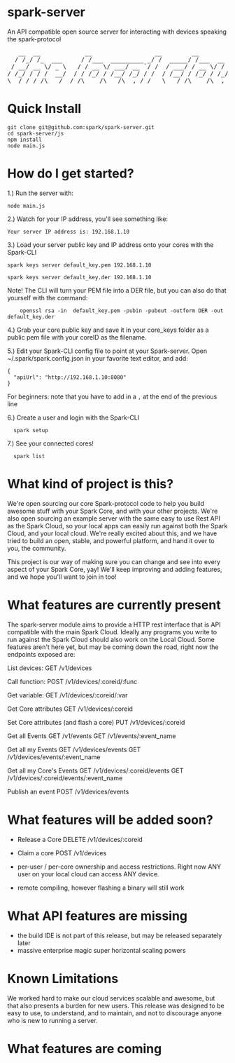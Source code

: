 spark-server
============

An API compatible open source server for interacting with devices speaking the spark-protocol

<pre>
   __  __            __                 __        __                ____
  / /_/ /_  ___     / /___  _________ _/ /  _____/ /___  __  ______/ / /
 / __/ __ \/ _ \   / / __ \/ ___/ __ `/ /  / ___/ / __ \/ / / / __  / / 
/ /_/ / / /  __/  / / /_/ / /__/ /_/ / /  / /__/ / /_/ / /_/ / /_/ /_/  
\__/_/ /_/\___/  /_/\____/\___/\__,_/_/   \___/_/\____/\__,_/\__,_(_)   
</pre>


Quick Install
==============

```
git clone git@github.com:spark/spark-server.git
cd spark-server/js
npm install
node main.js
```


How do I get started?
=====================

1.) Run the server with: 

```
node main.js
```

2.) Watch for your IP address, you'll see something like:

```
Your server IP address is: 192.168.1.10
```


3.) Load your server public key and IP address onto your cores with the Spark-CLI

```
spark keys server default_key.pem 192.168.1.10

spark keys server default_key.der 192.168.1.10
```

Note!  The CLI will turn your PEM file into a DER file, but you can also do that yourself with the command:
```
    openssl rsa -in  default_key.pem -pubin -pubout -outform DER -out default_key.der
```


4.) Grab your core public key and save it in your core_keys folder as a public pem file with your coreID as the filename.

5.) Edit your Spark-CLI config file to point at your Spark-server.  Open ~/.spark/spark.config.json in your favorite text editor, and add:

```
{
  "apiUrl": "http://192.168.1.10:8080"
}
```
For beginners: note that you have to add in a `,` at the end of the previous line

6.) Create a user and login with the Spark-CLI

```
  spark setup
```

7.) See your connected cores!

```
  spark list
```


What kind of project is this?
======================================

We're open sourcing our core Spark-protocol code to help you build awesome stuff with your Spark Core, and with your
other projects.  We're also open sourcing an example server with the same easy to use Rest API as the Spark Cloud, so
your local apps can easily run against both the Spark Cloud, and your local cloud.  We're really excited about this,
and we have tried to build an open, stable, and powerful platform, and hand it over to you, the community.

This project is our way of making sure you can change and see into every aspect of your Spark Core, yay!
We'll keep improving and adding features, and we hope you'll want to join in too!


What features are currently present
====================================

The spark-server module aims to provide a HTTP rest interface that is API compatible with the main Spark Cloud.  Ideally any
programs you write to run against the Spark Cloud should also work on the Local Cloud.  Some features aren't here yet, but may be
coming down the road, right now the endpoints exposed are:

List devices:
    GET /v1/devices

Call function:
    POST /v1/devices/:coreid/:func

Get variable:
    GET /v1/devices/:coreid/:var

Get Core attributes
    GET /v1/devices/:coreid

Set Core attributes (and flash a core)
    PUT /v1/devices/:coreid

Get all Events
    GET /v1/events
    GET /v1/events/:event_name

Get all my Events
    GET /v1/devices/events
    GET /v1/devices/events/:event_name

Get all my Core's Events
    GET /v1/devices/:coreid/events
    GET /v1/devices/:coreid/events/:event_name

Publish an event
    POST /v1/devices/events

What features will be added soon?
====================================

- Release a Core
    DELETE /v1/devices/:coreid

- Claim a core
    POST /v1/devices

- per-user / per-core ownership and access restrictions.  Right now ANY user on your local cloud can access ANY device.

- remote compiling, however flashing a binary will still work


What API features are missing
================================

  - the build IDE is not part of this release, but may be released separately later
  - massive enterprise magic super horizontal scaling powers


Known Limitations
==================

We worked hard to make our cloud services scalable and awesome, but that also presents a burden for new users.  This release was designed
to be easy to use, to understand, and to maintain, and not to discourage anyone who is new to running a server.


What features are coming
========================






